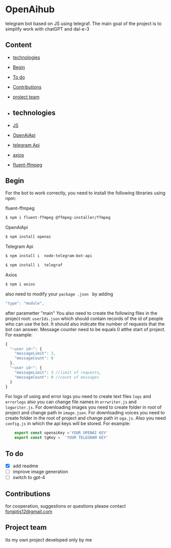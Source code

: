  # OpenAihub
 telegram bot based on JS using telegraf. The main goal of the project is to simplify work with chatGPT and dal-e-3 
 
## Content
- [technologies](#technologies)
- [Begin](#begin)
- [To do](#to-do)
- [Contributions](#contributions)
- [project team](#project-team )

- ## technologies
- [JS](https://www.javascript.com/)
- [OpenAiApi](https://openai.com/blog/openai-api)
- [telegram Api](https://core.telegram.org/bots)
- [axios](https://github.com/axios/axios)
- [fluent-ffmpeg](https://github.com/fluent-ffmpeg/node-fluent-ffmpeg)

 ## Begin
 For the bot to work correctly, you need to install the following libraries using npm:
 
 fluent-ffmpeg
 ```sh
 $ npm i fluent-ffmpeg @ffmpeg-installer/ffmpeg
```

OpenAiApi 
```sh
$ npm install openai
```

Telegram Api
```sh
$ npm install i  node-telegram-bot-api
```
```sh
$ npm install i  telegraf
 ```

Axios
```sh
$ npm i axios
```
also need to modify your ```package .json ``` by adding
```javascript
"type": "module",
```
after parametter "main"
You also need to create the following files in the project root:
```userIds.json```
which should contain records of the id of people who can use the bot. It should also indicate the number of requests that the bot can answer. Message counter need to be equals 0 atthe start of project. For example:
```javascript
{
  "~user id~": {
    "messageLimit": 2,
    "messageCount": 0
  },
  "~user id~": {
    "messageLimit": 3 //limit of requests,
    "messageCount": 0 //count of messages
  }
}
```
For logs of using and error logs you need to create text files ```logs``` and ```errorlogs``` also you can change file names in ```errwriter.js``` and ```logwriter.js```.
For downloading images you need to create folder in root of project and change path in ```image.json```.
For downloading voices you need to create folder in the root of project and change path in ```oga.js```.
Also you need ```config.js```  in which the api keys will be stored. For example:
```javascript
    export const openaiKey ='YOUR OPENAI KEY'
    export const tgKey =  'YOUR TELEGRAM KEY'
```
## To do
- [x] add readme
- [ ] improve image generation
- [ ] switch to gpt-4

## Contributions      
for cooperation, suggestions or questions please contact forgptjs12@gmail.com

## Project team
Its my own project developed only by me

